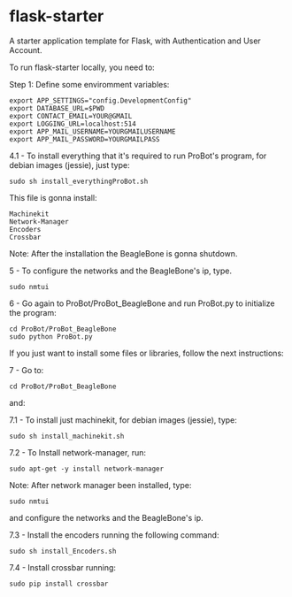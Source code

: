 # flask-starter

A starter application template for Flask, with Authentication and User Account.

To run flask-starter locally, you need to:

Step 1: Define some enviromment variables:

	export APP_SETTINGS="config.DevelopmentConfig"
	export DATABASE_URL=$PWD
	export CONTACT_EMAIL=YOUR@GMAIL
	export LOGGING_URL=localhost:514
	export APP_MAIL_USERNAME=YOURGMAILUSERNAME
	export APP_MAIL_PASSWORD=YOURGMAILPASS

4.1 - To install everything that it's required to run ProBot's program, for debian images (jessie), just type:

	sudo sh install_everythingProBot.sh

This file is gonna install:

	Machinekit
	Network-Manager
	Encoders
	Crossbar

Note: After the installation the BeagleBone is gonna shutdown.

5 - To configure the networks and the BeagleBone's ip, type.

	sudo nmtui	

6 - Go again to ProBot/ProBot_BeagleBone and run ProBot.py to initialize the program:

	cd ProBot/ProBot_BeagleBone
	sudo python ProBot.py
	
If you just want to install some files or libraries, follow the next instructions:

7 - Go to:

	cd ProBot/ProBot_BeagleBone

and:

7.1 - To install just machinekit, for debian images (jessie), type:
	
	sudo sh install_machinekit.sh

7.2 - To Install network-manager, run:

	sudo apt-get -y install network-manager

Note: After network manager been installed, type:
	
	sudo nmtui
	
and configure the networks and the BeagleBone's ip.

7.3 -  Install the encoders running the following command:

	sudo sh install_Encoders.sh
	
7.4 -  Install crossbar running:

	sudo pip install crossbar
